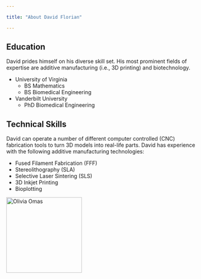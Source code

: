 ```yaml
---

title: "About David Florian"

---
```


## Education

David prides himself on his diverse skill set. His most prominent fields of expertise are additive manufacturing (i.e., 3D printing) and biotechnology. 

* University of Virginia
  * BS Mathematics
  * BS Biomedical Engineering
* Vanderbilt University
  * PhD Biomedical Engineering

## Technical Skills

David can operate a number of different computer controlled (CNC) fabrication tools to turn 3D models into real-life parts. David has experience with the following additive manufacturing technologies:

* Fused Filament Fabrication (FFF)
* Stereolithography (SLA)
* Selective Laser Sintering (SLS)
* 3D Inkjet Printing
* Bioplotting



<img src="assets/img/OliviaHeadshot.jpeg" alt="Olivia Omas" style="width:200px;"/>
